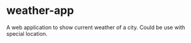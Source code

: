 # weather-app
A web application to show current weather of a city. Could be use with special location.
